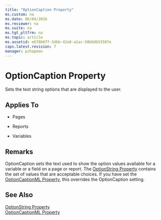 ```yaml
---
title: "OptionCaption Property"
ms.custom: na
ms.date: 06/04/2016
ms.reviewer: na
ms.suite: na
ms.tgt_pltfrm: na
ms.topic: article
ms.assetid: e678b07f-3dbb-42e8-a1ac-58b6db53507e
caps.latest.revision: 7
manager: pchapman
---
```

# OptionCaption Property
Sets the text string options that are displayed to the user.  
  
## Applies To  
  
-   Pages  
  
-   Reports  
  
-   Variables  
  
## Remarks  
 OptionCaption sets the text used to show the option values available for a variable or a field on a page or report. The [OptionString Property](../dynamics-nav/OptionString-Property.md) contains the set of values that are acceptable choices. If you have set the [OptionCaptionML Property](../dynamics-nav/OptionCaptionML-Property.md), this overrides the OptionCaption setting.  
  
## See Also  
 [OptionString Property](../dynamics-nav/OptionString-Property.md)   
 [OptionCaptionML Property](../dynamics-nav/OptionCaptionML-Property.md)
